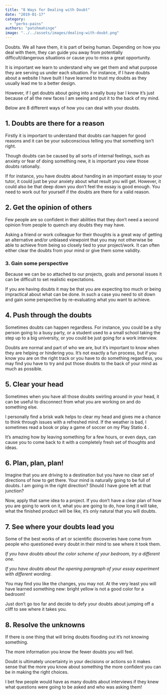 ```yaml
---
title: "8 Ways for Dealing with Doubt"
date: "2019-01-17"
category: 
  - "perks-pains"
authors: "patohmahinge"
image: "../../assets/images/dealing-with-doubt.png"
---
```


Doubts. We all have them, it is part of being human. Depending on how you deal with them, they can guide you away from potentially difficult/dangerous situations or cause you to miss a great opportunity.

It is important we learn to understand why we get them and what purpose they are serving us under each situation. For instance, if I have doubts about a website I have built I have learned to trust my doubts as they usually lead me to a better design.

However, if I get doubts about going into a really busy bar I know it’s just because of all the new faces I am seeing and put it to the back of my mind.

Below are 8 different ways of how you can deal with your doubts.

## **1\. Doubts are there for a reason**

Firstly it is important to understand that doubts can happen for good reasons and it can be your subconscious telling you that something isn’t right.

Though doubts can be caused by all sorts of internal feelings, such as anxiety or fear of doing something new, it is important you view those doubts rationally.

If for instance, you have doubts about handing in an important essay to your tutor, it could just be your anxiety about what result you will get. However, it could also be that deep down you don’t feel the essay is good enough. You need to work out for yourself if the doubts are there for a valid reason.

## **2\. Get the opinion of others**

Few people are so confident in their abilities that they don’t need a second opinion from people to quench any doubts they may have.

Asking a friend or work colleague for their thoughts is a great way of getting an alternative and/or unbiased viewpoint that you may not otherwise be able to achieve from being so closely tied to your project/work. It can often either clear the doubts from your mind or give them some validity.

### **3\. Gain some perspective**

Because we can be so attached to our projects, goals and personal issues it can be difficult to set realistic expectations.

If you are having doubts it may be that you are expecting too much or being impractical about what can be done. In such a case you need to sit down and gain some perspective by re-evaluating what you want to achieve.

## **4\. Push through the doubts**

Sometimes doubts can happen regardless. For instance, you could be a shy person going to a busy party, or a student used to a small school taking the step up to a big university, or you could be just going for a work interview.

Doubts are normal and part of who we are, but it’s important to know when they are helping or hindering you. It’s not exactly a fun process, but if you know you are on the right track or you have to do something regardless, you may find you have to try and put those doubts to the back of your mind as much as possible.

## **5\. Clear your head**

Sometimes when you have all those doubts swirling around in your head, it can be useful to disconnect from what you are working on and do something else.

I personally find a brisk walk helps to clear my head and gives me a chance to think through issues with a refreshed mind. If the weather is bad, I sometimes read a book or play a game of soccer on my Play Statio 4 .

It’s amazing how by leaving something for a few hours, or even days, can cause you to come back to it with a completely fresh set of thoughts and ideas.

## **6\. Plan, plan, plan!**

Imagine that you are driving to a destination but you have no clear set of directions of how to get there. Your mind is naturally going to be full of doubts. I am going in the right direction? Should I have gone left at that junction?

Now, apply that same idea to a project. If you don’t have a clear plan of how you are going to work on it, what you are going to do, how long it will take, what the finished product will be like, it’s only natural that you will doubts.

## **7\. See where your doubts lead you**

Some of the best works of art or scientific discoveries have come from people who questioned every doubt in their mind to see where it took them.

_If you have doubts about the color scheme of your bedroom, try a different one._

_If you have doubts about the opening paragraph of your essay experiment with different wording_.

You may find you like the changes, you may not. At the very least you will have learned something new: bright yellow is not a good color for a bedroom!

Just don’t go too far and decide to defy your doubts about jumping off a cliff to see where it takes you.

## **8\. Resolve the unknowns**

If there is one thing that will bring doubts flooding out it’s not knowing something.

The more information you know the fewer doubts you will feel.

Doubt is ultimately uncertainty in your decisions or actions so it makes sense that the more you know about something the more confident you can be in making the right choices.

I bet few people would have as many doubts about interviews if they knew what questions were going to be asked and who was asking them!
